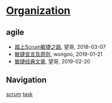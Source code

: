 # [Organization](http://organization.sisopipo.com)

## agile
* [踏上Scrum敏捷之路](/agile/agile-scrum), 望哥, 2018-03-07
* [敏捷宣言及原则](/agile/agile-manifesto), wongoo, 2019-01-21
* [敏捷经典文章](/agile/agile-articles), 望哥, 2019-02-20

## Navigation
[scrum](/agile/scrum/)
[task](/agile/task/)

